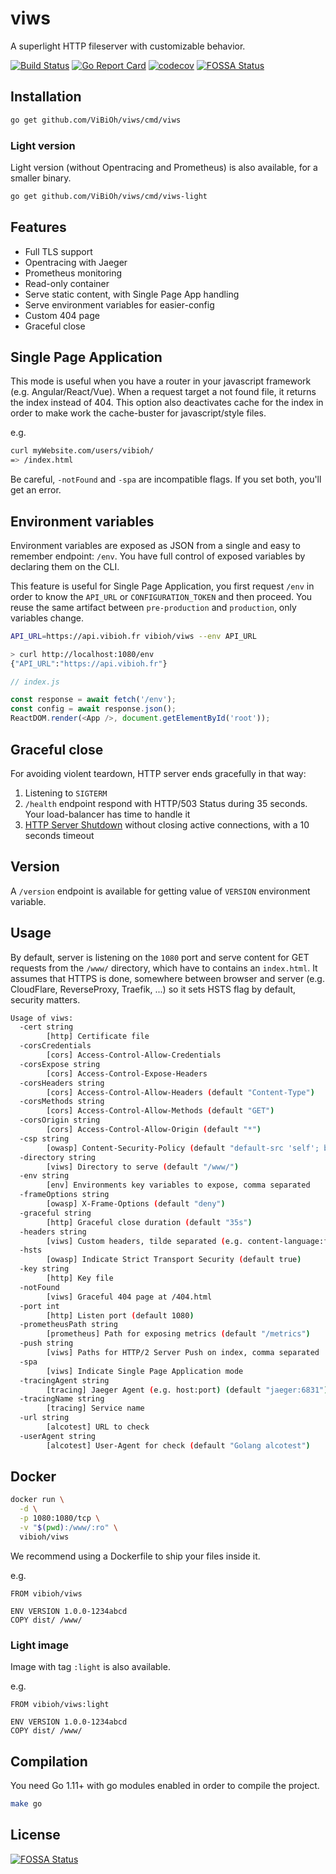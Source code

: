 # viws

A superlight HTTP fileserver with customizable behavior.

[![Build Status](https://travis-ci.org/ViBiOh/viws.svg?branch=master)](https://travis-ci.org/ViBiOh/viws)
[![Go Report Card](https://goreportcard.com/badge/github.com/ViBiOh/viws)](https://goreportcard.com/report/github.com/ViBiOh/viws)
[![codecov](https://codecov.io/gh/ViBiOh/viws/branch/master/graph/badge.svg)](https://codecov.io/gh/ViBiOh/viws)
[![FOSSA Status](https://app.fossa.io/api/projects/git%2Bgithub.com%2FViBiOh%2Fviws.svg?type=shield)](https://app.fossa.io/projects/git%2Bgithub.com%2FViBiOh%2Fviws?ref=badge_shield)

## Installation

```bash
go get github.com/ViBiOh/viws/cmd/viws
```

### Light version

Light version (without Opentracing and Prometheus) is also available, for a smaller binary.

```bash
go get github.com/ViBiOh/viws/cmd/viws-light
```

## Features

* Full TLS support
* Opentracing with Jaeger
* Prometheus monitoring
* Read-only container
* Serve static content, with Single Page App handling
* Serve environment variables for easier-config
* Custom 404 page
* Graceful close

## Single Page Application

This mode is useful when you have a router in your javascript framework (e.g. Angular/React/Vue). When a request target a not found file, it returns the index instead of 404. This option also deactivates cache for the index in order to make work the cache-buster for javascript/style files.

e.g.
```bash
curl myWebsite.com/users/vibioh/
=> /index.html
```

Be careful, `-notFound` and `-spa` are incompatible flags. If you set both, you'll get an error.

## Environment variables

Environment variables are exposed as JSON from a single and easy to remember endpoint: `/env`. You have full control of exposed variables by declaring them on the CLI.

This feature is useful for Single Page Application, you first request `/env` in order to know the `API_URL` or `CONFIGURATION_TOKEN` and then proceed. You reuse the same artifact between `pre-production` and `production`, only variables change.

```bash
API_URL=https://api.vibioh.fr vibioh/viws --env API_URL

> curl http://localhost:1080/env
{"API_URL":"https://api.vibioh.fr"}
```

```js
// index.js

const response = await fetch('/env');
const config = await response.json();
ReactDOM.render(<App />, document.getElementById('root'));
```

## Graceful close

For avoiding violent teardown, HTTP server ends gracefully in that way:

1. Listening to `SIGTERM`
1. `/health` endpoint respond with HTTP/503 Status during 35 seconds. Your load-balancer has time to handle it
1. [HTTP Server Shutdown](https://golang.org/pkg/net/http/#Server.Shutdown) without closing active connections, with a 10 seconds timeout

## Version

A `/version` endpoint is available for getting value of `VERSION` environment variable.

## Usage

By default, server is listening on the `1080` port and serve content for GET requests from the `/www/` directory, which have to contains an `index.html`. It assumes that HTTPS is done, somewhere between browser and server (e.g. CloudFlare, ReverseProxy, Traefik, ...) so it sets HSTS flag by default, security matters.

```bash
Usage of viws:
  -cert string
        [http] Certificate file
  -corsCredentials
        [cors] Access-Control-Allow-Credentials
  -corsExpose string
        [cors] Access-Control-Expose-Headers
  -corsHeaders string
        [cors] Access-Control-Allow-Headers (default "Content-Type")
  -corsMethods string
        [cors] Access-Control-Allow-Methods (default "GET")
  -corsOrigin string
        [cors] Access-Control-Allow-Origin (default "*")
  -csp string
        [owasp] Content-Security-Policy (default "default-src 'self'; base-uri 'self'")
  -directory string
        [viws] Directory to serve (default "/www/")
  -env string
        [env] Environments key variables to expose, comma separated
  -frameOptions string
        [owasp] X-Frame-Options (default "deny")
  -graceful string
        [http] Graceful close duration (default "35s")
  -headers string
        [viws] Custom headers, tilde separated (e.g. content-language:fr~X-UA-Compatible:test)
  -hsts
        [owasp] Indicate Strict Transport Security (default true)
  -key string
        [http] Key file
  -notFound
        [viws] Graceful 404 page at /404.html
  -port int
        [http] Listen port (default 1080)
  -prometheusPath string
        [prometheus] Path for exposing metrics (default "/metrics")
  -push string
        [viws] Paths for HTTP/2 Server Push on index, comma separated
  -spa
        [viws] Indicate Single Page Application mode
  -tracingAgent string
        [tracing] Jaeger Agent (e.g. host:port) (default "jaeger:6831")
  -tracingName string
        [tracing] Service name
  -url string
        [alcotest] URL to check
  -userAgent string
        [alcotest] User-Agent for check (default "Golang alcotest")
```

## Docker

```bash
docker run \
  -d \
  -p 1080:1080/tcp \
  -v "$(pwd):/www/:ro" \
  vibioh/viws
```

We recommend using a Dockerfile to ship your files inside it.

e.g.
```
FROM vibioh/viws

ENV VERSION 1.0.0-1234abcd
COPY dist/ /www/
```

### Light image

Image with tag `:light` is also available.

e.g.
```
FROM vibioh/viws:light

ENV VERSION 1.0.0-1234abcd
COPY dist/ /www/
```

## Compilation

You need Go 1.11+ with go modules enabled in order to compile the project.

```bash
make go
```

## License
[![FOSSA Status](https://app.fossa.io/api/projects/git%2Bgithub.com%2FViBiOh%2Fviws.svg?type=large)](https://app.fossa.io/projects/git%2Bgithub.com%2FViBiOh%2Fviws?ref=badge_large)
